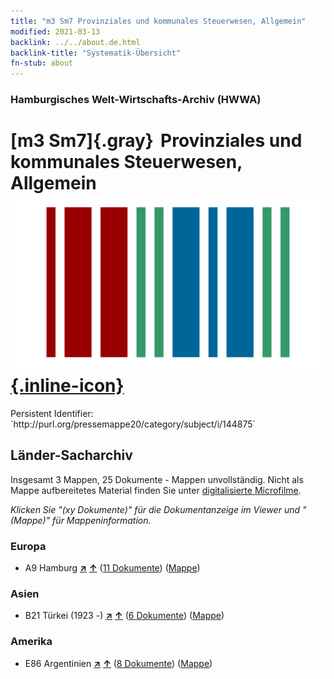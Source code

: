 ```yaml
---
title: "m3 Sm7 Provinziales und kommunales Steuerwesen, Allgemein"
modified: 2021-03-13
backlink: ../../about.de.html
backlink-title: "Systematik-Übersicht"
fn-stub: about
---
```


### Hamburgisches Welt-Wirtschafts-Archiv (HWWA)

# [m3 Sm7]{.gray}&#8201; Provinziales und kommunales Steuerwesen, Allgemein &#160; [![Wikidata](/images/Wikidata-logo.svg "Wikidata"){.inline-icon}](http://www.wikidata.org/entity/Q104700325)

<div class="hint">Persistent Identifier: `http://purl.org/pressemappe20/category/subject/i/144875`</div>







## Länder-Sacharchiv




Insgesamt 3 Mappen, 25 Dokumente - Mappen unvollständig.
Nicht als Mappe aufbereitetes Material finden Sie unter [digitalisierte Microfilme](/film/h1_sh.de.html).

_Klicken Sie "(xy Dokumente)" für die Dokumentanzeige im Viewer und "(Mappe)" für Mappeninformation._




### Europa

- A9 Hamburg [**&nearr;**](../../../geo/i/140905/about.de.html "Hamburg (alle Mappen)") [**&uarr;**](../../../geo/about.de.html#A9 "Ländersystematik") (<a href="https://pm20.zbw.eu/iiifview/folder/sh/140905,144875" title="über: Hamburg : Provinziales und kommunales Steuerwesen, Allgemein" target="_blank">11 Dokumente</a>) ([Mappe](../../../../folder/sh/1409xx/140905/1448xx/144875/about.de.html))

### Asien

- B21 Türkei (1923 -) [**&nearr;**](../../../geo/i/141111/about.de.html "Türkei (1923 -) (alle Mappen)") [**&uarr;**](../../../geo/about.de.html#B21 "Ländersystematik") (<a href="https://pm20.zbw.eu/iiifview/folder/sh/141111,144875" title="über: Türkei (1923 -) : Provinziales und kommunales Steuerwesen, Allgemein" target="_blank">6 Dokumente</a>) ([Mappe](../../../../folder/sh/1411xx/141111/1448xx/144875/about.de.html))

### Amerika

- E86 Argentinien [**&nearr;**](../../../geo/i/141692/about.de.html "Argentinien (alle Mappen)") [**&uarr;**](../../../geo/about.de.html#E86 "Ländersystematik") (<a href="https://pm20.zbw.eu/iiifview/folder/sh/141692,144875" title="über: Argentinien : Provinziales und kommunales Steuerwesen, Allgemein" target="_blank">8 Dokumente</a>) ([Mappe](../../../../folder/sh/1416xx/141692/1448xx/144875/about.de.html))








